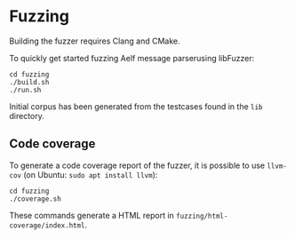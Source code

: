 # Fuzzing

Building the fuzzer requires Clang and CMake.

To quickly get started fuzzing Aelf message parserusing libFuzzer:

```shell
cd fuzzing
./build.sh
./run.sh
```

Initial corpus has been generated from the testcases found in the `lib` directory.

## Code coverage

To generate a code coverage report of the fuzzer, it is possible to use `llvm-cov` (on Ubuntu: `sudo apt install llvm`):

```shell
cd fuzzing
./coverage.sh
```

These commands generate a HTML report in `fuzzing/html-coverage/index.html`.
